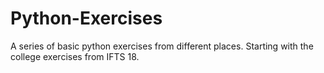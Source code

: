 # Python-Exercises
A series of basic python exercises from different places. Starting with the college exercises from IFTS 18. 
